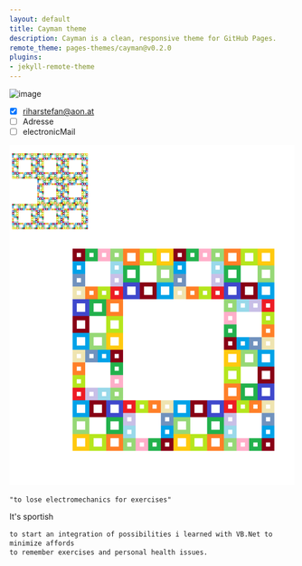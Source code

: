 ```yaml
---
layout: default
title: Cayman theme
description: Cayman is a clean, responsive theme for GitHub Pages.
remote_theme: pages-themes/cayman@v0.2.0
plugins:
- jekyll-remote-theme
---
```

![image](https://user-images.githubusercontent.com/75255909/148688324-42a42eb4-bb8f-40c3-ba88-dca9471ce0b9.png)
- [x] riharstefan@aon.at
- [ ] Adresse
- [ ] electronicMail

![waterbowl](camtasia_unknowen.bmp "an uni cheat")

```vb.net
"to lose electromechanics for exercises"
```

It's sportish

    to start an integration of possibilities i learned with VB.Net to minimize affords
    to remember exercises and personal health issues.
